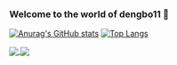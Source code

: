 ### Welcome to the world of dengbo11 👋

[![Anurag's GitHub stats](https://github-readme-stats.vercel.app/api?username=dengbo11&show_icons=true&theme=onedark)](https://github.com/anuraghazra/github-readme-stats)
[![Top Langs](https://github-readme-stats.vercel.app/api/top-langs/?username=dengbo11&layout=compact)](https://github.com/anuraghazra/github-readme-stats)

<a href="https://github.com/linuxdeepin/deepin-im">
  <img align="center" src="https://github-readme-stats.vercel.app/api/pin/?username=dengbo11&repo=deepin-im" />
</a>
<a href="https://github.com/linuxdeepin/dde-daemon">
  <img align="center" src="https://github-readme-stats.vercel.app/api/pin/?username=dengbo11&repo=dde-daemon" />
</a>
